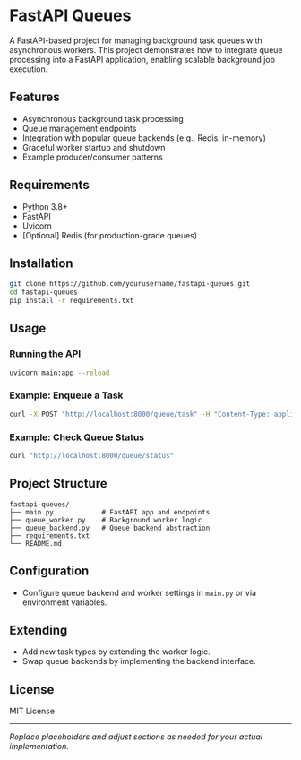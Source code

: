 # FastAPI Queues

A FastAPI-based project for managing background task queues with asynchronous workers. This project demonstrates how to integrate queue processing into a FastAPI application, enabling scalable background job execution.

## Features

- Asynchronous background task processing
- Queue management endpoints
- Integration with popular queue backends (e.g., Redis, in-memory)
- Graceful worker startup and shutdown
- Example producer/consumer patterns

## Requirements

- Python 3.8+
- FastAPI
- Uvicorn
- [Optional] Redis (for production-grade queues)

## Installation

```bash
git clone https://github.com/yourusername/fastapi-queues.git
cd fastapi-queues
pip install -r requirements.txt
```

## Usage

### Running the API

```bash
uvicorn main:app --reload
```

### Example: Enqueue a Task

```bash
curl -X POST "http://localhost:8000/queue/task" -H "Content-Type: application/json" -d '{"payload": "your data"}'
```

### Example: Check Queue Status

```bash
curl "http://localhost:8000/queue/status"
```

## Project Structure

```
fastapi-queues/
├── main.py            # FastAPI app and endpoints
├── queue_worker.py    # Background worker logic
├── queue_backend.py   # Queue backend abstraction
├── requirements.txt
└── README.md
```

## Configuration

- Configure queue backend and worker settings in `main.py` or via environment variables.

## Extending

- Add new task types by extending the worker logic.
- Swap queue backends by implementing the backend interface.

## License

MIT License

---

*Replace placeholders and adjust sections as needed for your actual implementation.*